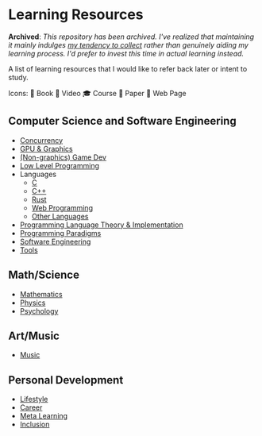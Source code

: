 # Learning Resources

**Archived**: *This repository has been archived. I've realized that maintaining it mainly indulges [my tendency to collect](https://zettelkasten.de/posts/collectors-fallacy/) rather than genuinely aiding my learning process. I'd prefer to invest this time in actual learning instead.*

A list of learning resources that I would like to refer back later or intent to study.

Icons: 📘 Book 🎥 Video 🎓 Course 📄 Paper 🔗 Web Page

## Computer Science and Software Engineering
- [Concurrency](concurrency.md)
- [GPU & Graphics](gpu_and_computer_graphics.md)
- [(Non-graphics) Game Dev](gamedev.md)
- [Low Level Programming](low_level_programming.md)
- Languages
  - [C](c.md)
  - [C++](cpp.md)
  - [Rust](rust.md)
  - [Web Programming](web.md)
  - [Other Languages](misc_languages.md)
- [Programming Language Theory & Implementation](pl.md)
- [Programming Paradigms](programming_paradigms.md)
- [Software Engineering](software_engineering.md)
- [Tools](tools.md)

## Math/Science
- [Mathematics](mathematics.md)
- [Physics](physics.md)
- [Psychology](psychology.md)

## Art/Music
- [Music](music.md)

## Personal Development
- [Lifestyle](lifestyle.md)
- [Career](career.md)
- [Meta Learning](meta_learning.md)
- [Inclusion](inclusion.md)
